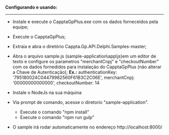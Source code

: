 **Configurando e usando:**

------------------------------------------------------------

- Instale e execute o CapptaGpPlus.exe com os dados forneceidos pela equipe;

- Execute o CapptaGpPlus;

- Extraia e abra o diretório Cappta.Gp.API.Delphi.Samples-master;

- Abra o arquivo sample.js (sample-application\app\js)em um editor de texto e configure os parametros "merchantCnpj" e "checkoutNumber" com os dados fornedidos para instalação do CapptaGpPlus (não alterar a Chave de Autenticação); **Ex.:** 
authenticationKey: '795180024C04479982560F61B3C2C06E', merchantCnpj: '00000000000000', checkoutNumber: 14

- Instale o NodeJs na sua máquina
- Via prompt de comando, acesse o diretorio "sample-application".
	- Execute o comando "npm install"
	- Execute o comando "npm run gulp"
- O sample irá rodar automaticamente no endereço http://localhost:8000/